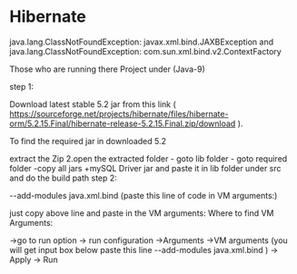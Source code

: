 # Hibernate


java.lang.ClassNotFoundException: javax.xml.bind.JAXBException and java.lang.ClassNotFoundException: com.sun.xml.bind.v2.ContextFactory



Those who are running there Project under (Java-9)

step 1:

Download latest stable 5.2 jar from this link ( https://sourceforge.net/projects/hibernate/files/hibernate-orm/5.2.15.Final/hibernate-release-5.2.15.Final.zip/download ).

To find the required jar in downloaded 5.2

extract the Zip
2.open the extracted folder - goto lib folder - goto required folder -copy all jars +mySQL Driver jar and paste it in lib folder under src and do the build path
step 2:

--add-modules java.xml.bind (paste this line of code in VM arguments:)

just copy above line and paste in the VM arguments:
Where to find VM Arguments:

->go to run option
-> run configuration
->Arguments
->VM arguments (you will get input box below paste this line --add-modules java.xml.bind )
-> Apply
-> Run
